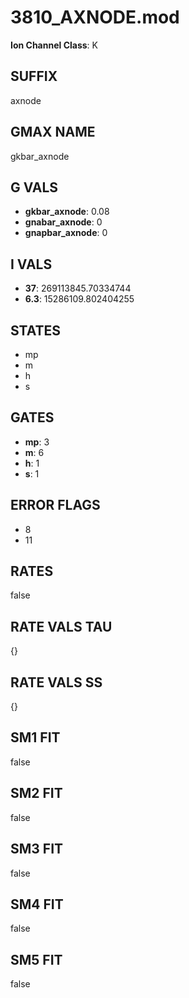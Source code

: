 # 3810_AXNODE.mod

**Ion Channel Class**: K

## SUFFIX

axnode

## GMAX NAME

gkbar_axnode

## G VALS

- **gkbar_axnode**: 0.08
- **gnabar_axnode**: 0
- **gnapbar_axnode**: 0

## I VALS

- **37**: 269113845.70334744
- **6.3**: 15286109.802404255

## STATES

- mp
- m
- h
- s

## GATES

- **mp**: 3
- **m**: 6
- **h**: 1
- **s**: 1

## ERROR FLAGS

- 8
- 11

## RATES

false

## RATE VALS TAU

{}

## RATE VALS SS

{}

## SM1 FIT

false

## SM2 FIT

false

## SM3 FIT

false

## SM4 FIT

false

## SM5 FIT

false
